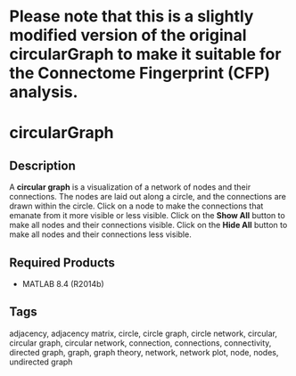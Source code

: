 # Please note that this is a slightly modified version of the original circularGraph to make it suitable for the Connectome Fingerprint (CFP) analysis.

# circularGraph

## Description	
A **circular graph** is a visualization of a network of nodes and their connections. The nodes are laid out along a circle, and the connections are drawn within the circle. Click on a node to make the connections that emanate from it more visible or less visible. Click on the **Show All** button to make all nodes and their connections visible. Click on the **Hide All** button to make all nodes and their connections less visible.

## Required Products	
* MATLAB 8.4 (R2014b)

## Tags
adjacency, adjacency matrix, circle, circle graph, circle network, circular, circular graph, circular network, connection, connections, connectivity, directed graph, graph, graph theory, network, network plot, node, nodes, undirected graph
